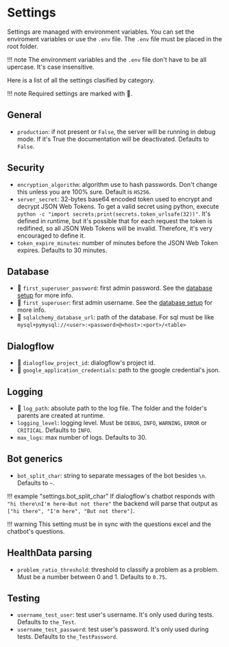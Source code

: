 # Settings

Settings are managed with environment variables. You can set the enviroment variables or use the `.env` file. The `.env` file must be placed in the root folder.

!!! note
    The environment variables and the `.env` file don't have to be all upercase. It's case insensitive.

Here is a list of all the settings clasified by category.

!!! note
    Required settings are marked with 🚩.

## General

- `production`: if not present or `False`, the server will be running in debug mode. If it's True the documentation will be deactivated. Defaults to `False`.

## Security

- `encryption_algorithm`: algorithm use to hash passwords. Don't change this unless you are 100% sure. Default is `HS256`.
- `server_secret`: 32-bytes base64 encoded token used to encrypt and decrypt JSON Web Tokens. To get a valid secret using python, execute `python -c "import secrets;print(secrets.token_urlsafe(32))"`. It's defined in runtime, but it's possible that for each request the token is redifined, so all JSON Web Tokens will be invalid. Therefore, it's very encouraged to define it.
- `token_expire_minutes`: number of minutes before the JSON Web Token expires. Defaults to 30 minutes.

## Database

- 🚩 `first_superuser_password`: first admin password. See the [database setup](database.md#first-admin-settings) for more info.
- 🚩 `first_superuser`: first admin username. See the [database setup](database.md#first-admin-settings) for more info.
- 🚩 `sqlalchemy_database_url`: path of the database. For sql must be like `mysql+pymysql://<user>:<password>@<host>:<port>/<table>`

## Dialogflow

- 🚩 `dialogflow_project_id`: dialogflow's project id.
- 🚩 `google_application_credentials`: path to the google credential's json.

## Logging

- 🚩 `log_path`: absolute path to the log file. The folder and the folder's parents are created at runtime.
- `logging_level`: logging level. Must be `DEBUG`, `INFO`, `WARNING`, `ERROR` or `CRITICAL`. Defaults to `INFO`.
- `max_logs`: max number of logs. Defaults to 30.

## Bot generics

- `bot_split_char`: string to separate messages of the bot besides `\n`. Defaults to `~`.

!!! example "settings.bot_split_char"
    If dialogflow's chatbot responds with `"hi there\nI'm here~But not there"` the backend will parse that output as `["hi there", "I'm here", "But not there"]`.

!!! warning
    This setting must be in sync with the questions excel and the chatbot's questions.

## HealthData parsing

- `problem_ratio_threshold`: threshold to classify a problem as a problem. Must be a number between 0 and 1. Defaults to `0.75`.

## Testing

- `username_test_user`: test user's username. It's only used during tests. Defaults to `the_Test`.
- `username_test_password`: test user's password. It's only used during tests. Defaults to `the_TestPassword`.
